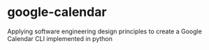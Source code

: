 # google-calendar
Applying software engineering design principles to create a Google Calendar CLI implemented in python
